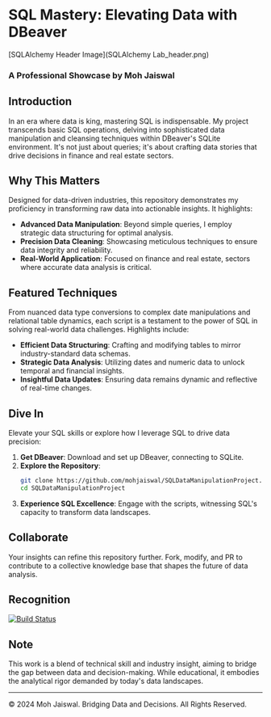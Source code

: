 # SQL Mastery: Elevating Data with DBeaver

[SQLAlchemy Header Image](SQLAlchemy Lab_header.png)

### A Professional Showcase by Moh Jaiswal

## Introduction

In an era where data is king, mastering SQL is indispensable. My project transcends basic SQL operations, delving into sophisticated data manipulation and cleansing techniques within DBeaver's SQLite environment. It's not just about queries; it's about crafting data stories that drive decisions in finance and real estate sectors.

## Why This Matters

Designed for data-driven industries, this repository demonstrates my proficiency in transforming raw data into actionable insights. It highlights:

- **Advanced Data Manipulation**: Beyond simple queries, I employ strategic data structuring for optimal analysis.
- **Precision Data Cleaning**: Showcasing meticulous techniques to ensure data integrity and reliability.
- **Real-World Application**: Focused on finance and real estate, sectors where accurate data analysis is critical.

## Featured Techniques

From nuanced data type conversions to complex date manipulations and relational table dynamics, each script is a testament to the power of SQL in solving real-world data challenges. Highlights include:

- **Efficient Data Structuring**: Crafting and modifying tables to mirror industry-standard data schemas.
- **Strategic Data Analysis**: Utilizing dates and numeric data to unlock temporal and financial insights.
- **Insightful Data Updates**: Ensuring data remains dynamic and reflective of real-time changes.

## Dive In

Elevate your SQL skills or explore how I leverage SQL to drive data precision:

1. **Get DBeaver**: Download and set up DBeaver, connecting to SQLite.
2. **Explore the Repository**:
   ```bash
   git clone https://github.com/mohjaiswal/SQLDataManipulationProject.git
   cd SQLDataManipulationProject
   ```
3. **Experience SQL Excellence**: Engage with the scripts, witnessing SQL's capacity to transform data landscapes.

## Collaborate

Your insights can refine this repository further. Fork, modify, and PR to contribute to a collective knowledge base that shapes the future of data analysis.

## Recognition

[![Build Status](https://img.shields.io/badge/Build-Passing-brightgreen)](https://github.com/mohjaiswal/SQLDataManipulationProject)

## Note

This work is a blend of technical skill and industry insight, aiming to bridge the gap between data and decision-making. While educational, it embodies the analytical rigor demanded by today's data landscapes.

---

© 2024 Moh Jaiswal. Bridging Data and Decisions. All Rights Reserved.

